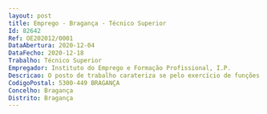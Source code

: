 ```yaml
--- 
layout: post
title: Emprego - Bragança - Técnico Superior
Id: 82642
Ref: OE202012/0001
DataAbertura: 2020-12-04
DataFecho: 2020-12-18
Trabalho: Técnico Superior
Empregador: Instituto do Emprego e Formação Profissional, I.P.
Descricao: O posto de trabalho carateriza se pelo exercício de funções na categoria de Técnico Superior, tal como descrito no anexo a que se refere o n.º 2 do artigo 88.º da Lei nº 35 2014, de 20 de junho, nomeadamente o técnico será responsável   Pela elaboração de documentos técnicos nas diferentes áreas de manutenção de edifícios e gestão de stocks de armazém    Elaborar autonomamente ou em grupo pareceres e projetos com algum grau de complexidade  organiza e mantém atualizado o inventário e cadastro dos bens do CEFP (Centro de Emprego e Formação Profissional)     Procede à identificação, codificação, registo e controlo de movimentação de todos os bens patrimoniais e stocks de armazém    Assegura a gestão e controlo do património e stocks, acompanha todos os processos de inventariação, transferência, abate, permuta  procede a conferências físicas    Coordena as verificações periódicas e parciais de acordo com as necessidades do serviço  procede à conferência dos dados do património e stocks com a contabilidade efetuando as respetivas retificações    Elabora mapas de fecho de mês e ano    Organiza e verifica e elaboração de documentos previsionais, suas revisões e alterações, bem como de documentos de candidatura, prestação de contas e submissão de documentos.
CodigoPostal: 5300-449 BRAGANÇA
Concelho: Bragança
Distrito: Bragança
--- 
```

